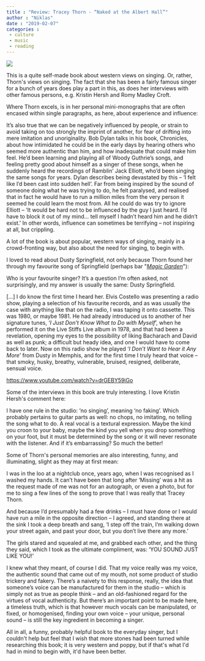 ```yaml
---
title : "Review: Tracey Thorn - “Naked at the Albert Hall”"
author : "Niklas"
date : "2019-02-07"
categories : 
 - culture
 - music
 - reading
---
```


![](https://niklasblog.com/wp-content/9780349005249.jpg)

This is a quite self-made book about western views on singing. Or, rather, Thorn's views on singing. The fact that she has been a fairly famous singer for a bunch of years does play a part in this, as does her interviews with other famous persons, e.g. Kristin Hersh and Romy Madley Croft.

Where Thorn excels, is in her personal mini-monographs that are often encased within single paragraphs, as here, about experience and influence:

It’s also true that we can be negatively influenced by people, or strain to avoid taking on too strongly the imprint of another, for fear of drifting into mere imitation and unoriginality. Bob Dylan talks in his book, Chronicles, about how intimidated he could be in the early days by hearing others who seemed more authentic than him, and how inadequate that could make him feel. He’d been learning and playing all of Woody Guthrie’s songs, and feeling pretty good about himself as a singer of these songs, when he suddenly heard the recordings of Ramblin’ Jack Elliott, who’d been singing the same songs for years. Dylan describes being devastated by this – ‘I felt like I’d been cast into sudden hell’. Far from being inspired by the sound of someone doing what he was trying to do, he felt paralysed, and realised that in fact he would have to run a million miles from the very person it seemed he could learn the most from. All he could do was try to ignore Elliott – ‘It would be hard not to be influenced by the guy I just heard. I’d have to block it out of my mind… tell myself I hadn’t heard him and he didn’t exist.’ In other words, influence can sometimes be terrifying – not inspiring at all, but crippling.

A lot of the book is about popular, western ways of singing, mainly in a crowd-fronting way, but also about the need for singing, to begin with.

I loved to read about Dusty Springfield, not only because Thorn found her through my favourite song of Springfield (perhaps bar "_[Magic Garden](https://niklasblog.com/?p=1125)_"):

Who is your favourite singer? It’s a question I’m often asked, not surprisingly, and my answer is usually the same: Dusty Springfield.  
  
\[...\] I do know the first time I heard her. Elvis Costello was presenting a radio show, playing a selection of his favourite records, and as was usually the case with anything like that on the radio, I was taping it onto cassette. This was 1980, or maybe 1981. He had already introduced us to another of her signature tunes, ‘_I Just Don’t Know What to Do with Myself_’, when he performed it on the Live Stiffs Live album in 1978, and that had been a revelation, opening my eyes to the possibility of liking Bacharach and David as well as punk; a difficult but heady idea, and one I would have to come back to later. Now on this radio show he played ‘_I Don’t Want to Hear it_ _Any More_’ from Dusty in Memphis, and for the first time I truly heard that voice – that smoky, husky, breathy, vulnerable, bruised, resigned, deliberate, sensual voice.

https://www.youtube.com/watch?v=drGEBY59iGo

Some of the interviews in this book are truly interesting. I love Kristin Hersh's comment here:

I have one rule in the studio: ‘no singing’, meaning ‘no faking’. Which probably pertains to guitar parts as well: no chops, no imitating, no telling the song what to do. A real vocal is a textural expression. Maybe the kind you croon to your baby, maybe the kind you yell when you drop something on your foot, but it must be determined by the song or it will never resonate with the listener. And if it’s embarrassing? So much the better!

Some of Thorn's personal memories are also interesting, funny, and illuminating, slight as they may at first mean:

I was in the loo at a nightclub once, years ago, when I was recognised as I washed my hands. It can’t have been that long after ‘Missing’ was a hit as the request made of me was not for an autograph, or even a photo, but for me to sing a few lines of the song to prove that I was really that Tracey Thorn.  
  
And because I’d presumably had a few drinks – I must have done or I would have run a mile in the opposite direction – I agreed, and standing there at the sink I took a deep breath and sang, ‘I step off the train, I’m walking down your street again, and past your door, but you don’t live there any more.’  
  
The girls stared and squealed at me, and grabbed each other, and the thing they said, which I took as the ultimate compliment, was: ‘YOU SOUND JUST LIKE YOU!’  
  
I knew what they meant, of course I did. That my voice really was my voice, the authentic sound that came out of my mouth, not some product of studio trickery and fakery. There’s a naivety to this response, really, the idea that someone’s voice can be manufactured for them in the studio – which is simply not as true as people think – and an old-fashioned regard for the virtues of vocal authenticity. But there’s an important point to be made here, a timeless truth, which is that however much vocals can be manipulated, or fixed, or homogenised, finding your own voice – your unique, personal sound – is still the key ingredient in becoming a singer.

All in all, a funny, probably helpful book to the everyday singer, but I couldn't help but feel that I wish that more stones had been turned while researching this book; it is very western and poppy, but if that's what I'd had in mind to begin with, it'd have been better.
